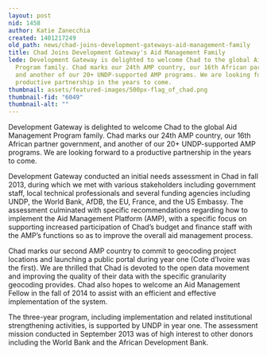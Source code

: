 ```yaml
---
layout: post
nid: 1458
author: Katie Zanecchia
created: 1401217249
old_path: news/chad-joins-development-gateways-aid-management-family
title: Chad Joins Development Gateway's Aid Management Family
lede: Development Gateway is delighted to welcome Chad to the global Aid Management
  Program family. Chad marks our 24th AMP country, our 16th African partner government,
  and another of our 20+ UNDP-supported AMP programs. We are looking forward to a
  productive partnership in the years to come.
thumbnail: assets/featured-images/500px-flag_of_chad.png
thumbnail-fid: "6049"
thumbnail-alt: ""
---
```


Development Gateway is delighted to welcome Chad to the global Aid Management Program family. Chad marks our 24th AMP country, our 16th African partner government, and another of our 20+ UNDP-supported AMP programs. We are looking forward to a productive partnership in the years to come.

Development Gateway conducted an initial needs assessment in Chad in fall 2013, during which we met with various stakeholders including government staff, local technical professionals and several funding agencies including UNDP, the World Bank, AfDB, the EU, France, and the US Embassy. The assessment culminated with specific recommendations regarding how to implement the Aid Management Platform (AMP), with a specific focus on supporting increased participation of Chad’s budget and finance staff with the AMP’s functions so as to improve the overall aid management process.

Chad marks our second AMP country to commit to geocoding project locations and launching a public portal during year one (Cote d’Ivoire was the first). We are thrilled that Chad is devoted to the open data movement and improving the quality of their data with the specific granularity geocoding provides. Chad also hopes to welcome an Aid Management Fellow in the fall of 2014 to assist with an efficient and effective implementation of the system.

The three-year program, including implementation and related institutional strengthening activities, is supported by UNDP in year one. The assessment mission conducted in September 2013 was of high interest to other donors including the World Bank and the African Development Bank.
